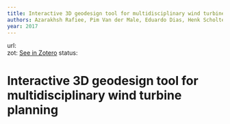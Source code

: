 ```yaml
---
title: Interactive 3D geodesign tool for multidisciplinary wind turbine planning
authors: Azarakhsh Rafiee, Pim Van der Male, Eduardo Dias, Henk Scholten
year: 2017
---
```

url:  
zot: [See in Zotero](zotero://select/items/@rafieeInteractive3DGeodesign2018)
status:
# Interactive 3D geodesign tool for multidisciplinary wind turbine planning




